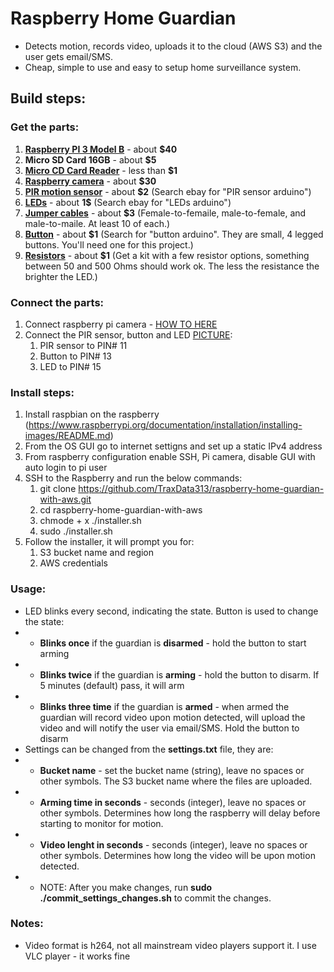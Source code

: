 # Raspberry Home Guardian
- Detects motion, records video, uploads it to the cloud (AWS S3) and the user gets email/SMS. 
- Cheap, simple to use and easy to setup home surveillance system.

## Build steps:

### Get the parts:
1. <b>[Raspberry PI 3 Model B](https://www.raspberrypi.org/products/raspberry-pi-3-model-b/)</b> - about <b>$40</b>
1. <b>Micro SD Card 16GB</b> - about <b>$5</b>
1. <b>[Micro CD Card Reader](https://raw.githubusercontent.com/TraxData313/raspberry-home-guardian-with-aws/master/ExamplePictures/MicroCDReader.PNG)</b> - less than <b>$1</b>
1. <b>[Raspberry camera](https://www.raspberrypi.org/products/camera-module-v2/)</b> - about <b>$30</b> 
1. <b>[PIR motion sensor](https://raw.githubusercontent.com/TraxData313/raspberry-home-guardian-with-aws/master/ExamplePictures/PIRsensor.PNG)</b> - about <b>$2</b> (Search ebay for "PIR sensor arduino")
1. <b>[LEDs](https://raw.githubusercontent.com/TraxData313/raspberry-home-guardian-with-aws/master/ExamplePictures/LEDs.PNG)</b> - about <b>1$</b> (Search ebay for "LEDs arduino")
1. <b>[Jumper cables](https://raw.githubusercontent.com/TraxData313/raspberry-home-guardian-with-aws/master/ExamplePictures/jumperWires.PNG)</b> - about <b>$3</b> (Female-to-femaile, male-to-female, and male-to-maile. At least 10 of each.)
1. <b>[Button](https://raw.githubusercontent.com/TraxData313/raspberry-home-guardian-with-aws/master/ExamplePictures/button.PNG)</b> - about <b>$1</b> (Search for "button arduino". They are small, 4 legged buttons. You'll need one for this project.)
1. <b>[Resistors](https://raw.githubusercontent.com/TraxData313/raspberry-home-guardian-with-aws/master/ExamplePictures/Resistors.PNG)</b> - about <b>$1</b> (Get a kit with a few resistor options, something between 50 and 500 Ohms should work ok. The less the resistance the brighter the LED.)

### Connect the parts:
1. Connect raspberry pi camera - [HOW TO HERE](https://projects.raspberrypi.org/en/projects/getting-started-with-picamera/3)
1. Connect the PIR sensor, button and LED [PICTURE](https://raw.githubusercontent.com/TraxData313/raspberry-home-guardian-with-aws/master/ExamplePictures/RPI3pinout.png):
   1. PIR sensor to PIN# 11
   1. Button to PIN# 13
   1. LED to PIN# 15


### Install steps:
1. Install raspbian on the raspberry (https://www.raspberrypi.org/documentation/installation/installing-images/README.md)
1. From the OS GUI go to internet settigns and set up a static IPv4 address
1. From raspberry configuration enable SSH, Pi camera, disable GUI with auto login to pi user
1. SSH to the Raspberry and run the below commands:
   1. git clone https://github.com/TraxData313/raspberry-home-guardian-with-aws.git
   1. cd raspberry-home-guardian-with-aws
   1. chmode + x ./installer.sh
   1. sudo ./installer.sh
1. Follow the installer, it will prompt you for:
   1. S3 bucket name and region
   1. AWS credentials
   
### Usage:
- LED blinks every second, indicating the state. Button is used to change the state:
- - <b>Blinks once</b> if the guardian is <b>disarmed</b> - hold the button to start arming
- - <b>Blinks twice</b> if the guardian is <b>arming</b> - hold the button to disarm. If 5 minutes (default) pass, it will arm
- - <b>Blinks three time</b> if the guardian is <b>armed</b> - when armed the guardian will record video upon motion detected, will upload the video and will notify the user via email/SMS. Hold the button to disarm
- Settings can be changed from the <b>settings.txt</b> file, they are:
- - <b>Bucket name</b> - set the bucket name (string), leave no spaces or other symbols. The S3 bucket name where the files are uploaded.
- - <b>Arming time in seconds</b> - seconds (integer), leave no spaces or other symbols. Determines how long the raspberry will delay before starting to monitor for motion.
- - <b>Video lenght in seconds</b> - seconds (integer), leave no spaces or other symbols. Determines how long the video will be upon motion detected.
- - NOTE: After you make changes, run <b>sudo ./commit_settings_changes.sh</b> to commit the changes.


### Notes:
- Video format is h264, not all mainstream video players support it. I use VLC player - it works fine
